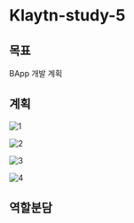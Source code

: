 # Klaytn-study-5

## 목표
BApp 개발 계획

## 계획

![1](https://user-images.githubusercontent.com/53432869/70372346-14b14b00-1921-11ea-911f-011d0da53fb8.PNG)

![2](https://user-images.githubusercontent.com/53432869/70372348-1549e180-1921-11ea-96c6-1f2399c021be.PNG)

![3](https://user-images.githubusercontent.com/53432869/70372350-1713a500-1921-11ea-97a6-1d9b83cceaba.PNG)

![4](https://user-images.githubusercontent.com/53432869/70372352-18dd6880-1921-11ea-88d3-e4b4b26c10fa.PNG)

## 역할분담

